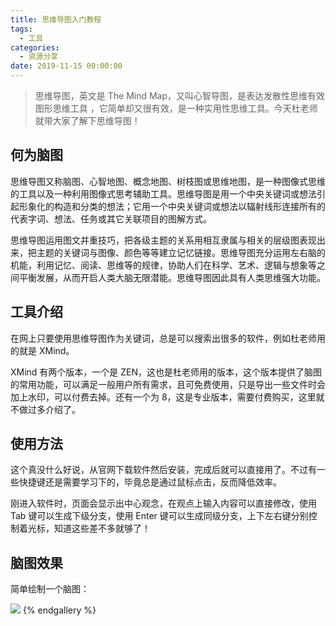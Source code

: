 ```yaml
---
title: 思维导图入门教程
tags:
  - 工具
categories:
  - 资源分享
date: 2019-11-15 00:00:00
---
```


> 思维导图，英文是 The Mind Map，又叫心智导图，是表达发散性思维有效图形思维工具 ，它简单却又很有效，是一种实用性思维工具。今天杜老师就带大家了解下思维导图！

<!-- more -->

## 何为脑图

思维导图又称脑图、心智地图、概念地图、树枝图或思维地图，是一种图像式思维的工具以及一种利用图像式思考辅助工具。思维导图是用一个中央关键词或想法引起形象化的构造和分类的想法；它用一个中央关键词或想法以辐射线形连接所有的代表字词、想法、任务或其它关联项目的图解方式。

思维导图运用图文并重技巧，把各级主题的关系用相互隶属与相关的层级图表现出来，把主题的关键词与图像、颜色等等建立记忆链接。思维导图充分运用左右脑的机能，利用记忆、阅读、思维等的规律，协助人们在科学、艺术、逻辑与想象等之间平衡发展，从而开启人类大脑无限潜能。思维导图因此具有人类思维强大功能。

## 工具介绍

在网上只要使用思维导图作为关键词，总是可以搜索出很多的软件，例如杜老师用的就是 XMind。

XMind 有两个版本，一个是 ZEN，这也是杜老师用的版本，这个版本提供了脑图的常用功能，可以满足一般用户所有需求，且可免费使用，只是导出一些文件时会加上水印，可以付费去掉。还有一个为 8，这是专业版本，需要付费购买，这里就不做过多介绍了。

## 使用方法

这个真没什么好说，从官网下载软件然后安装，完成后就可以直接用了。不过有一些快捷键还是需要学习下的，毕竟总是通过鼠标点击，反而降低效率。

刚进入软件时，页面会显示出中心观念，在观点上输入内容可以直接修改，使用 Tab 键可以生成下级分支，使用 Enter 键可以生成同级分支，上下左右键分别控制着光标，知道这些差不多就够了！

## 脑图效果

简单绘制一个脑图：

![](https://cdn.dusays.com/2019/11/129-1.jpg)
{% endgallery %}